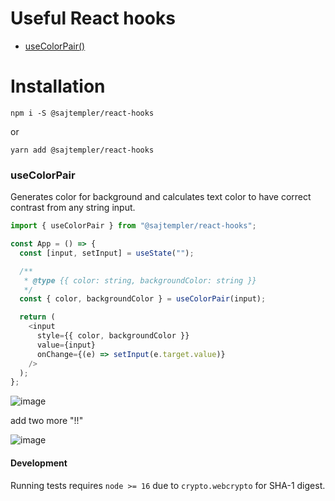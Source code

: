 # Useful React hooks

- [useColorPair()](https://github.com/sajTempler/react-hooks#usecolorpair)


# Installation

```
npm i -S @sajtempler/react-hooks
```

or

```
yarn add @sajtempler/react-hooks
```

### useColorPair

Generates color for background and calculates text color to have correct contrast from any string input.

```js
import { useColorPair } from "@sajtempler/react-hooks";

const App = () => {
  const [input, setInput] = useState("");

  /**
   * @type {{ color: string, backgroundColor: string }}
   */
  const { color, backgroundColor } = useColorPair(input);

  return (
    <input
      style={{ color, backgroundColor }}
      value={input}
      onChange={(e) => setInput(e.target.value)}
    />
  );
};
```

![image](https://user-images.githubusercontent.com/7117333/134502385-afb873d4-4ada-44ee-b212-b4cc5070f742.png)

add two more "!!"

![image](https://user-images.githubusercontent.com/7117333/134502432-77899335-fbfc-4f2d-b088-332728341eae.png)

#### Development

Running tests requires `node >= 16` due to `crypto.webcrypto` for SHA-1 digest.
